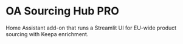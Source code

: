 # OA Sourcing Hub PRO

Home Assistant add-on that runs a Streamlit UI for EU-wide product sourcing with Keepa enrichment.
